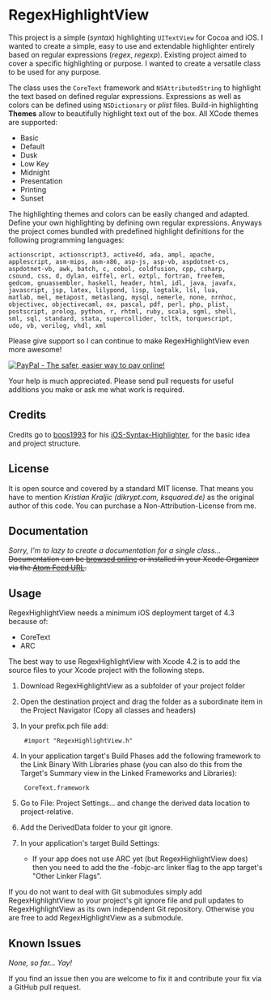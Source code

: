 RegexHighlightView
==================

This project is a simple (*syntax*) highlighting `UITextView` for Cocoa and iOS. I wanted to create a simple, easy to use and extendable highlighter entirely based on regular expressions (*regex*, *regexp*). Existing project aimed to cover a specific highlighting or purpose. I wanted to create a versatile class to be used for any purpose. 

The class uses the `CoreText` framework and `NSAttributedString` to highlight the text based on defined regular expressions. Expressions as well as colors can be defined using `NSDictionary` or *plist* files. Build-in highlighting **Themes** allow to beautifully highlight text out of the box. All XCode themes are supported:

- Basic
- Default
- Dusk
- Low Key
- Midnight
- Presentation
- Printing
- Sunset

The highlighting themes and colors can be easily changed and adapted. Define your own highlighting by defining own regular expressions. Anyways the project comes bundled with predefined highlight definitions for the following programming languages:

	actionscript, actionscript3, active4d, ada, ampl, apache,
	applescript, asm-mips, asm-x86, asp-js, asp-vb, aspdotnet-cs,
	aspdotnet-vb, awk, batch, c, cobol, coldfusion, cpp, csharp,
	csound, css, d, dylan, eiffel, erl, eztpl, fortran, freefem,
	gedcom, gnuassembler, haskell, header, html, idl, java, javafx,
	javascript, jsp, latex, lilypond, lisp, logtalk, lsl, lua, 
	matlab, mel, metapost, metaslang, mysql, nemerle, none, nrnhoc,
	objectivec, objectivecaml, ox, pascal, pdf, perl, php, plist,
	postscript, prolog, python, r, rhtml, ruby, scala, sgml, shell,
	sml, sql, standard, stata, supercollider, tcltk, torquescript,
	udo, vb, verilog, vhdl, xml

Please give support so I can continue to make RegexHighlightView even more awesome!

<a href="https://www.paypal.com/cgi-bin/webscr?cmd=_s-xclick&hosted_button_id=4S886F7EHPR6Q">
<img src="https://www.paypalobjects.com/en_US/i/btn/btn_donateCC_LG.gif" border="0" name="submit" alt="PayPal - The safer, easier way to pay online!" />
</a>

Your help is much appreciated. Please send pull requests for useful additions you make or ask me what work is required.

Credits
-------

Credits go to [boos1993](https://github.com/boos1993) for his [iOS-Syntax-Highlighter](https://github.com/boos1993/iOS-Syntax-Highlighter), for the basic idea and project structure.

License
-------

It is open source and covered by a standard MIT license. That means you have to mention *Kristian Kraljic (dikrypt.com, ksquared.de)* as the original author of this code. You can purchase a Non-Attribution-License from me.

Documentation
-------------

*Sorry, I'm to lazy to create a documentation for a single class…* ~~Documentation can be [browsed online](http://kayk.github.com/RegexHighlightView) or installed in your Xcode Organizer via the [Atom Feed URL](http://kayk.github.com/RegexHighlightView/RegexHighlightView.atom).~~

Usage
-----

RegexHighlightView needs a minimum iOS deployment target of 4.3 because of:

- CoreText
- ARC

The best way to use RegexHighlightView with Xcode 4.2 is to add the source files to your Xcode project with the following steps.

1. Download RegexHighlightView as a subfolder of your project folder
2. Open the destination project and drag the folder as a subordinate item in the Project Navigator (Copy all classes and headers)
3. In your prefix.pch file add:
	
		#import "RegexHighlightView.h"

4. In your application target's Build Phases add the following framework to the Link Binary With Libraries phase (you can also do this from the Target's Summary view in the Linked Frameworks and Libraries):

		CoreText.framework

5. Go to File: Project Settings… and change the derived data location to project-relative.
6. Add the DerivedData folder to your git ignore. 
7. In your application's target Build Settings:
	- If your app does not use ARC yet (but RegexHighlightView does) then you need to add the the -fobjc-arc linker flag to the app target's "Other Linker Flags".

If you do not want to deal with Git submodules simply add RegexHighlightView to your project's git ignore file and pull updates to RegexHighlightView as its own independent Git repository. Otherwise you are free to add RegexHighlightView as a submodule.

Known Issues
------------

*None, so far… Yay!*

If you find an issue then you are welcome to fix it and contribute your fix via a GitHub pull request.